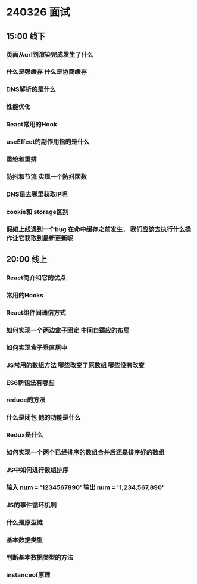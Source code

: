 # 240326 面试

## 15:00 线下

### 页面从url到渲染完成发生了什么

### 什么是强缓存 什么是协商缓存

### DNS解析的是什么

### 性能优化

### React常用的Hook

### useEffect的副作用指的是什么

### 重绘和重排

### 防抖和节流 实现一个防抖函数

### DNS是去哪里获取IP呢

### cookie和 storage区别

### 假如上线遇到一个bug 在命中缓存之前发生， 我们应该去执行什么操作让它获取到最新更新呢

## 20:00 线上

### React简介和它的优点

### 常用的Hooks

### React组件间通信方式

### 如何实现一个两边盒子固定 中间自适应的布局

### 如何实现盒子垂直居中

### JS常用的数组方法 哪些改变了原数组 哪些没有改变

### ES6新语法有哪些

### reduce的方法

### 什么是闭包 他的功能是什么

### Redux是什么

### 如何实现一个两个已经排序的数组合并后还是排序好的数组

### JS中如何进行数组排序

### 输入 num = '1234567890' 输出 num = '1,234,567,890'

### JS的事件循环机制

### 什么是原型链

### 基本数据类型

### 判断基本数据类型的方法

### instanceof原理
